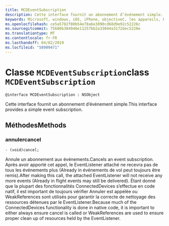 ```yaml
---
title: MCDEventSubscription
description: Cette interface fournit un abonnement d’événement simple.
keywords: Microsoft, windows, iOS, iPhone, objectiveC, les appareils, Project Rome connectés
ms.openlocfilehash: ce5a5782f80b54e78a6e3890cd68d9e92c52226c
ms.sourcegitcommit: 75680b384946e11257bb2a33044a3172dec5220e
ms.translationtype: MT
ms.contentlocale: fr-FR
ms.lasthandoff: 04/02/2019
ms.locfileid: "58909471"
---
```

# <a name="class-mcdeventsubscription"></a><span data-ttu-id="2fbc4-104">Classe `MCDEventSubscription`</span><span class="sxs-lookup"><span data-stu-id="2fbc4-104">class `MCDEventSubscription`</span></span> 

```
@interface MCDEventSubscription : NSObject
```  
<span data-ttu-id="2fbc4-105">Cette interface fournit un abonnement d’événement simple.</span><span class="sxs-lookup"><span data-stu-id="2fbc4-105">This interface provides a simple event subscription.</span></span>

## <a name="methods"></a><span data-ttu-id="2fbc4-106">Méthodes</span><span class="sxs-lookup"><span data-stu-id="2fbc4-106">Methods</span></span>

### <a name="cancel"></a><span data-ttu-id="2fbc4-107">annuler</span><span class="sxs-lookup"><span data-stu-id="2fbc4-107">cancel</span></span>
`- (void)cancel;`

<span data-ttu-id="2fbc4-108">Annule un abonnement aux événements.</span><span class="sxs-lookup"><span data-stu-id="2fbc4-108">Cancels an event subscription.</span></span> <span data-ttu-id="2fbc4-109">Après avoir apporté cet appel, le EventListener attaché ne recevra pas de tous les événements plus (Already in événements de vol peut toujours être remis).</span><span class="sxs-lookup"><span data-stu-id="2fbc4-109">After making this call, the attached EventListener will not receive any more events (Already in flight events may still be delivered).</span></span>
<span data-ttu-id="2fbc4-110">Étant donné que la plupart des fonctionnalités ConnectedDevices s’effectue en code natif, il est important de toujours vérifier Annuler est appelée ou WeakReferences sont utilisés pour garantir la correcte de nettoyage des ressources détenues par le EventListener.</span><span class="sxs-lookup"><span data-stu-id="2fbc4-110">Because much of the ConnectedDevices functionality is done in native code, it is important to either always ensure cancel is called or WeakReferences are used to ensure proper clean up of resources held by the EventListener.</span></span>
